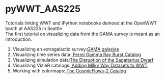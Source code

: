 # pyWWT_AAS225
Tutorials linking WWT and iPython notebooks demoed at the OpenWWT booth at AAS225 in Seattle  
The first tutorial on visualizing data from the GAMA survey is meant as an introduction.
<ol>
<li>Visualizing an extragalactic survey:<a href="http://nbviewer.ipython.org/github/marksubbarao/pyWWT_AAS225/blob/master/Visualizing%20GAMA.ipynb">GAMA galaxies</a></li>
<li>Visualizing time series data:<a href="http://nbviewer.ipython.org/github/marksubbarao/pyWWT_AAS225/blob/master/Fermi%20Gamma%20Ray%20Bursts%20.ipynb"> Fermi Gamma Ray Burst Catalog</a></li>
<li>Visualizing simulation data:<a href="http://nbviewer.ipython.org/github/marksubbarao/pyWWT_AAS225/blob/master/SgrStream.ipynb">The Disruption of the Sagattarius Dwarf</a></li>
<li>Visualizing VizieR catalogs:<a href="http://nbviewer.ipython.org/github/marksubbarao/pyWWT_AAS225/blob/master/MilkyWay%20Datasets%20for%20Visualization.ipynb"> Adding Milky Way Datasets to WWT</a>
<li>Working with colormaps:<a href="http://nbviewer.ipython.org/github/marksubbarao/pyWWT_AAS225/blob/master/CosmicFlows.ipynb"> The CosmicFlows-2 Catalog</a></li>
</ol>
